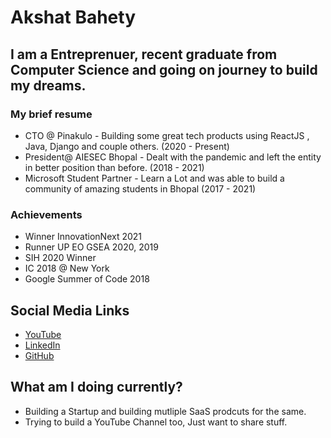 # Akshat Bahety
## I am a Entreprenuer, recent graduate from Computer Science and going on journey to build my dreams.

### My brief resume
- CTO @ Pinakulo - Building some great tech products using ReactJS , Java, Django and couple others.  (2020 - Present)
- President@ AIESEC Bhopal - Dealt with the pandemic and left the entity in better position than before. (2018 - 2021)
- Microsoft Student Partner - Learn a Lot and was able to build a community of amazing students in Bhopal (2017 - 2021)

### Achievements
- Winner InnovationNext 2021
- Runner UP EO GSEA 2020, 2019
- SIH 2020 Winner
- IC 2018 @ New York
- Google Summer of Code 2018

## Social Media Links
- 	[YouTube](https://www.youtube.com/akshatbahety)
- 	[LinkedIn](https://www.linkedin.com/in/akshatbahety/)
-   [GitHub](https://github.com/akshatbahety)


## What am I doing currently?
- Building a Startup and building mutliple SaaS prodcuts for the same.
- Trying to build a YouTube Channel too, Just want to share stuff.
